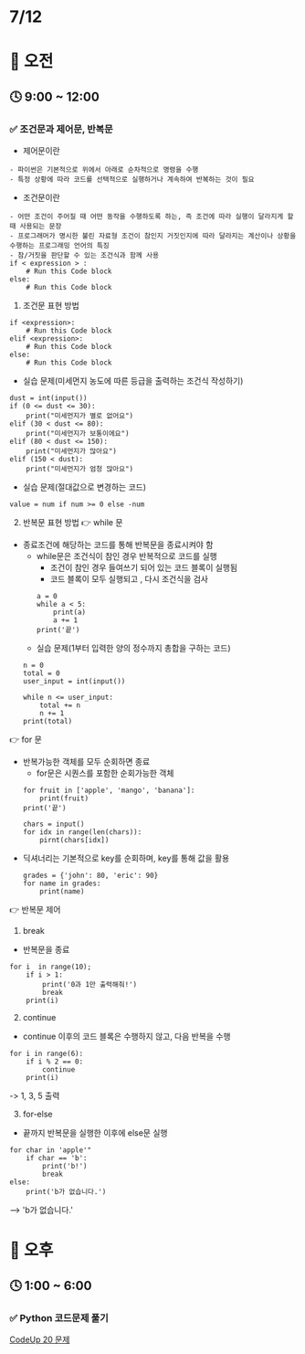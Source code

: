 # 7/12

# 🌇 오전

## 🕓 9:00 ~ 12:00

### ✅ 조건문과 제어문, 반복문

- 제어문이란
```
- 파이썬은 기본적으로 위에서 아래로 순차적으로 명령을 수행
- 특정 상황에 따라 코드를 선택적으로 실행하거나 계속하여 반복하는 것이 필요
```

- 조건문이란
```
- 어떤 조건이 주어질 때 어떤 동작을 수행하도록 하는, 즉 조건에 따라 실행이 달라지게 할 때 사용되는 문장
- 프로그래머가 명시한 불린 자료형 조건이 참인지 거짓인지에 따라 달라지는 계산이나 상황을 수행하는 프로그래밍 언어의 특징
- 참/거짓을 판단할 수 있는 조건식과 함께 사용
if < expression > :
    # Run this Code block
else:
    # Run this Code block
```

1. 조건문 표현 방법   
```
if <expression>:
    # Run this Code block
elif <expression>:
    # Run this Code block
else:
    # Run this Code block
```
- 실습 문제(미세먼지 농도에 따른 등급을 출력하는 조건식 작성하기)
```
dust = int(input())
if (0 <= dust <= 30):
    print("미세먼지가 별로 없어요")
elif (30 < dust <= 80):
    print("미세먼지가 보통이에요")
elif (80 < dust <= 150):
    print("미세먼지가 많아요")
elif (150 < dust):
    print("미세먼지가 엄청 많아요")
```
- 실습 문제(절대값으로 변경하는 코드)
```
value = num if num >= 0 else -num
```

2. 반복문 표현 방법
👉 while 문   
- 종료조건에 해당하는 코드를 통해 반복문을 종료시켜야 함
    - while문은 조건식이 참인 경우 반복적으로 코드를 실행
        - 조건이 참인 경우 들여쓰기 되어 있는 코드 블록이 실행됨
        - 코드 블록이 모두 실행되고 , 다시 조건식을 검사
        ```
        a = 0
        while a < 5:
            print(a)
            a += 1
        print('끝')
        ```
    - 실습 문제(1부터 입력한 양의 정수까지 총합을 구하는 코드)
    ```
    n = 0
    total = 0
    user_input = int(input())

    while n <= user_input:
        total += n
        n += 1
    print(total)
    ```
👉 for 문   
- 반복가능한 객체를 모두 순회하면 종료
    - for문은 시퀀스를 포함한 순회가능한 객체
    ```
    for fruit in ['apple', 'mango', 'banana']:
        print(fruit)
    print('끝')
    ```
    ```
    chars = input()
    for idx in range(len(chars)):
        pirnt(chars[idx])
    ```
- 딕셔너리는 기본적으로 key를 순회하며, key를 통해 값을 활용
    ```
    grades = {'john': 80, 'eric': 90}
    for name in grades:
        print(name)
    ```

👉 반복문 제어
1. break   
- 반복문을 종료
```
for i  in range(10);
    if i > 1:
        print('0과 1만 출력해줘!')
        break
    print(i)
```
2. continue   
- continue 이후의 코드 블록은 수행하지 않고, 다음 반복을 수행
```
for i in range(6):
    if i % 2 == 0:
        continue
    print(i)
```
-> 1, 3, 5 출력

3. for-else   
- 끝까지 반복문을 실행한 이후에 else문 실행
```
for char in 'apple'"
    if char == 'b':
        print('b!')
        break
else:
    print('b가 없습니다.')
```
--> 'b가 없습니다.'

# 🌆 오후

## 🕓 1:00 ~ 6:00

### ✅ Python 코드문제 풀기

[CodeUp 20 문제](CodeUp.py)